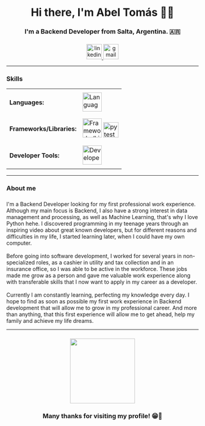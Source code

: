 <h1 align="center">Hi there, I'm Abel Tomás 👋😊</h1>

###

<h3 align="center">I'm a Backend Developer from Salta, Argentina. 🇦🇷</h3>

###

<div align="center">
  <a href="https://www.linkedin.com/in/abel-tomas-romero/" target="_blank">
    <img src="https://img.shields.io/static/v1?message=LinkedIn&logo=linkedin&label=&color=0077B5&logoColor=white&labelColor=&style=for-the-badge" height="40" alt="linkedin logo"  />
  </a>
  <a href="mailto:abeltomasr98@gmail.com" target="_blank">
    <img src="https://img.shields.io/static/v1?message=Gmail&logo=gmail&label=&color=D14836&logoColor=white&labelColor=&style=for-the-badge" height="40" alt="gmail logo"  />
  </a>
</div>

<hr>

###

<h3 align="left">Skills</h3>

<table>
  <tr>
    <td><h4 align="left">Languages:</h4></td>
    <td>
      <img src="https://go-skill-icons.vercel.app/api/icons?i=python,postgresql,sqlite,html,css&theme=light&titles=true" height="50" alt="Languages stack" />
    </td>
  </tr>
  
  <tr>
    <td><h4 align="left">Frameworks/Libraries:</h4></td>
    <td>
      <img src="https://go-skill-icons.vercel.app/api/icons?i=fastapi,sqlalchemy,pandas,numpy,matplotlib&theme=light&titles=true" height="50" alt="Frameworks/Libraries stack" />
      <img src="https://cdn.jsdelivr.net/gh/devicons/devicon/icons/pytest/pytest-original.svg" height="40" alt="pytest logo" />
    </td>
  </tr>
  
  <tr>
    <td><h4 align="left">Developer Tools:</h4></td>
    <td>
      <img src="https://go-skill-icons.vercel.app/api/icons?i=git,github,bash&theme=light&titles=true" height="50" alt="Developer Tools stack" />
    </td>
  </tr>
</table>

<hr>

<h3 align="left">About me</h3>

###

<p align="left">I'm a Backend Developer looking for my first professional work experience. Although my main focus is Backend, I also have a strong interest in data management and processing, as well as Machine Learning, that's why I love Python hehe. I discovered programming in my teenage years through an inspiring video about great known developers, but for different reasons and difficulties in my life, I started learning later, when I could have my own computer.<br><br>Before going into software development, I worked for several years in non-specialized roles, as a cashier in utility and tax collection and in an insurance office, so I was able to be active in the workforce. These jobs made me grow as a person and gave me valuable work experience along with transferable skills that I now want to apply in my career as a developer.<br><br>Currently I am constantly learning, perfecting my knowledge every day. I hope to find as soon as possible my first work experience in Backend development that will allow me to grow in my professional career. And more than anything, that this first experience will allow me to get ahead, help my family and achieve my life dreams.</p>

<hr>

###

<div align="center">
  <img height="170" src="https://media.tenor.com/CiHkX95KMSsAAAAM/attack-on-titan-armin-arlert.gif"  />
</div>

###

<h3 align="center">Many thanks for visiting my profile! 😁🤍 </h3>

###
